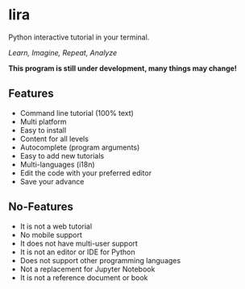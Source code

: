 # lira

Python interactive tutorial in your terminal.

_Learn, Imagine, Repeat, Analyze_

**This program is still under development, many things may change!**

## Features

- Command line tutorial (100% text)
- Multi platform
- Easy to install
- Content for all levels
- Autocomplete (program arguments)
- Easy to add new tutorials
- Multi-languages (i18n)
- Edit the code with your preferred editor
- Save your advance

## No-Features

- It is not a web tutorial
- No mobile support
- It does not have multi-user support
- It is not an editor or IDE for Python
- Does not support other programming languages
- Not a replacement for Jupyter Notebook
- It is not a reference document or book
